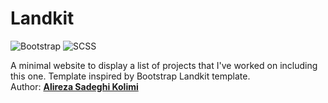 <!-- Title -->
# Landkit

<!-- Frameworks and technologies -->
![Bootstrap](https://img.shields.io/badge/Bootstrap-563D7C?style=for-the-badge&logo=bootstrap&logoColor=white)
![SCSS](https://img.shields.io/badge/SCSS-c94b68?style=for-the-badge&logo=sass&logoColor=white)

<!-- Explaination -->
A minimal website to display a list of projects that I've worked on including this one. Template inspired by Bootstrap Landkit template.\
Author: **[Alireza Sadeghi Kolimi](https://t.me/AIirezaSadeghi)**